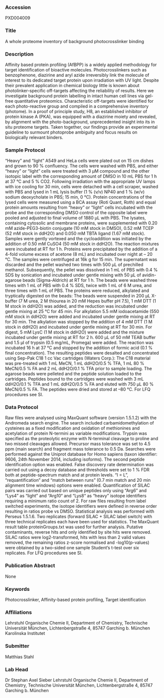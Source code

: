 ### Accession
PXD004009

### Title
A whole proteome inventory of background photocrosslinker binding

### Description
Affinity based protein profiling (AfBPP) is a widely applied methodology for target identification of bioactive molecules. Photocrosslinkers such as benzophenone, diazirine and aryl azide irreversibly link the molecule of interest to its dedicated target protein upon irradiation with UV light. Despite their prevalent application in chemical biology little is known about photolinker-specific off-targets affecting the reliability of results. Here we investigate background protein labelling in intact human cell lines via gel-free quantitative proteomics. Characteristic off-targets were identified for each photo-reactive group and compiled in a comprehensive inventory (photome). In a proof of principle study, H8, an established inhibitor of protein kinase A (PKA), was equipped with a diazirine moiety and revealed, by alignment with the photo-background, unprecedented insight into its in situ proteome targets. Taken together, our findings provide an experimental guideline to surmount photoprobe ambiguity and focus results on biologically relevant binders.

### Sample Protocol
“Heavy” and “light” A549 and HeLa cells were plated out on 15 cm dishes and grown to 90 % confluency. The cells were washed with PBS, and either “heavy” or “light” cells were treated with 3 µM compound and the other isotopic label with the corresponding amount of DMSO in 10 mL PBS for 1 h at 37 °C and 5 % CO2. Following irradiation with the appropriate UV lamps with ice cooling for 30 min, cells were detached with a cell scraper, washed with PBS and lysed in 1 mL lysis buffer (1 % (v/v) NP40 and 1 % (w/v) sodium deoxycholate in PBS; 15 min, 0 °C). Protein concentrations of the lysed cells were measured using a BCA assay (Roti Quant, Roth) and equal protein amounts resulting from “heavy” or “light” cells incubated with the probe and the corresponding DMSO control of the opposite label were pooled and adjusted to final volume of 1880 µL with PBS. The lysates, containing cytosolic and membrane proteins, were supplemented with 0.20 mM azide-PEG3-biotin conjugate (10 mM stock in DMSO), 0.52 mM TCEP (52 mM stock in ddH2O) and 0.050 mM TBTA ligand (1.67 mM stock). Samples were gently vortexed and the cycloaddition was initiated by the addition of 0.50 mM CuSO4 (50 mM stock in ddH2O). The reaction mixtures were incubated at RT for 1 h. Proteins were precipitated by the addition of a 4-fold volume excess of acetone (8 mL) and incubated over night at – 20 °C. The samples were centrifuged at 16k g for 15 min. The supernatant was discarded and the pellet washed two times with 500 µL of prechilled methanol. Subsequently, the pellet was dissolved in 1 mL of PBS with 0.4 % SDS by sonication and incubated under gentle mixing with 50 µL of avidin-agarose beads (Sigma-Aldrich) at RT for 1 h. The beads were washed three times with 1 mL of PBS with 0.4 % SDS, twice with 1 mL of 6 M urea, and three times with 1 mL of PBS. The proteins were reduced, alkylated and tryptically digested on the beads: The beads were suspended in 200 µL X-buffer (7 M urea, 2 M thiourea in 20 mM Hepes buffer pH 7.5), 1 mM DTT (1 M stock in ddH2O) was added, and the reduction was incubated under gentle mixing at 25 °C for 45 min. For alkylation 5.5 mM iodoacetamide (550 mM stock in ddH2O) were added and incubated under gentle mixing at RT for 30 min. The alkylation was stopped by the addition of 4 mM DTT (1 M stock in ddH2O) and incubated under gentle mixing at RT for 30 min. For digest, 5 mM LysC (1 M stock in ddH2O) were added and the mixture incubated under gentle mixing at RT for 2 h. 600 µL of 50 mM TEAB buffer and 1.5 µl of trypsin (0.5 mg/mL, Promega) were added. The reaction was incubated 16 h at 37 °C and stopped by the addition of formic acid (0.1 % final concentration). The resulting peptides were desalted and concentrated using Sep-Pak C18 1 cc Vac cartridges (Waters Corp.): The C18 material was pre-treated with 1 mL MeCN, 1 mL ddH2O/0.5 % TFA, 1 mL 80 % MeCN/0.5 % FA and 2 mL ddH2O/0.1 % TFA prior to sample loading. The agarose beads were pelleted and the peptide solution loaded to the cartridges. Peptides bound to the cartridges were washed with 3 mL ddH2O/0.1 % TFA and 1 mL ddH2O/0.5 % FA and eluted with 750 µL 80 % MeCN/0.5 % FA. The peptides were dried and stored at –80 °C. For LFQ procedures see SI.

### Data Protocol
Raw files were analysed using MaxQuant software (version 1.5.1.2) with the Andromeda search engine. The search included carbamidomethylation of cysteines as a fixed modification and oxidation of methionines and acetylation of protein N-termini as variable modifications. Trypsin was specified as the proteolytic enzyme with N-terminal cleavage to proline and two missed cleavages allowed. Precursor mass tolerance was set to 4.5 ppm (main search) and fragment mass tolerance to 0.5 Da. Searches were performed against the Uniprot database for Homo sapiens (taxon identifier: 9606, 24th November 2014, including isoforms). The second peptide identification option was enabled. False discovery rate determination was carried out using a decoy database and thresholds were set to 1 % FDR both at peptide-spectrum match and at protein levels. “I = L”, “requantification” and “match between runs” (0.7 min match and 20 min alignment time windows) options were enabled. Quantification of SILAC pairs was carried out based on unique peptides only using “Arg6” and “Lys4” as “light” and “Arg10“ and “Lys8“ as “heavy” isotope identifiers requiring a minimum ratio count of 2. For raw files resulting from label switched experiments, the isotope identifiers were defined in reverse order resulting in ratios probe vs DMSO. Statistical analysis was performed with Perseus 1.5.1.6. Two replicates (forward SILAC + SILAC label switch) with three technical replicates each have been used for statistics. The MaxQuant result table proteinGroups.txt was used for further analysis. Putative contaminants, reverse hits and only identified by site hits were removed. SILAC ratios were log2-transformed, hits with less than 2 valid values removed, the remaining ratios z-score normalised and -log10(p-values) were obtained by a two-sided one sample Student’s t-test over six replicates. For LFQ procedures see SI.

### Publication Abstract
None

### Keywords
Photocrosslinker, Affinity-based protein profiling, Target identification

### Affiliations
Lehrstuhl Organische Chemie II, Department of Chemistry, Technische Universität München, Lichtenbergstraße 4, 85747 Garching b. München
Karolinska Institutet

### Submitter
Matthias Stahl

### Lab Head
Dr Stephan Axel Sieber
Lehrstuhl Organische Chemie II, Department of Chemistry, Technische Universität München, Lichtenbergstraße 4, 85747 Garching b. München


